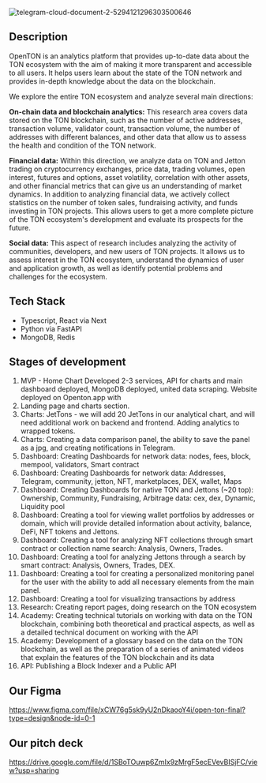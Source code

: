 

![telegram-cloud-document-2-5294121296303500646](https://user-images.githubusercontent.com/40736106/230440274-5e248f47-a637-404c-bfcb-261743d84299.jpg)


## Description

OpenTON is an analytics platform that provides up-to-date data about the TON ecosystem with the aim of making it more transparent and accessible to all users. It helps users learn about the state of the TON network and provides in-depth knowledge about the data on the blockchain.

We explore the entire TON ecosystem and analyze several main directions:

**On-chain data and blockchain analytics:** This research area covers data stored on the TON blockchain, such as the number of active addresses, transaction volume, validator count, transaction volume, the number of addresses with different balances, and other data that allow us to assess the health and condition of the TON network.

**Financial data:** Within this direction, we analyze data on TON and Jetton trading on cryptocurrency exchanges, price data, trading volumes, open interest, futures and options, asset volatility, correlation with other assets, and other financial metrics that can give us an understanding of market dynamics. In addition to analyzing financial data, we actively collect statistics on the number of token sales, fundraising activity, and funds investing in TON projects. This allows users to get a more complete picture of the TON ecosystem's development and evaluate its prospects for the future.

**Social data:**  This aspect of research includes analyzing the activity of communities, developers, and new users of TON projects. It allows us to assess interest in the TON ecosystem, understand the dynamics of user and application growth, as well as identify potential problems and challenges for the ecosystem.

## Tech Stack
- Typescript, React via Next
- Python via FastAPI
- MongoDB, Redis

## Stages of development
1. MVP - Home Chart Developed 2-3 services, API for charts and main dashboard deployed, MongoDB deployed, united data scraping. Website deployed on Openton.app with 
2. Landing page and charts section.
3. Charts: JetTons - we will add 20 JetTons in our analytical chart, and will need additional work on backend and frontend. Adding analytics to wrapped tokens.
4. Charts: Creating a data comparison panel, the ability to save the panel as a jpg, and creating notifications in Telegram.
5. Dashboard: Creating Dashboards for network data: nodes, fees, block, mempool, validators, Smart contract
6. Dashboard: Creating Dashboards for network data: Addresses, Telegram, community, jetton, NFT, marketplaces, DEX, wallet, Maps
7. Dashboard: Creating Dashboards for native TON and Jettons (~20 top): Ownership, Community, Fundraising, Arbitrage data: cex, dex, Dynamic, Liquidity pool
8. Dashboard: Creating a tool for viewing wallet portfolios by addresses or domain, which will provide detailed information about activity, balance, DeFi, NFT tokens and Jettons.
9. Dashboard: Creating a tool for analyzing NFT collections through smart contract or collection name search: Analysis, Owners, Trades.
10. Dashboard: Creating a tool for analyzing Jettons through a search by smart contract: Analysis, Owners, Trades, DEX.
11. Dashboard: Creating a tool for creating a personalized monitoring panel for the user with the ability to add all necessary elements from the main panel.
12. Dashboard: Creating a tool for visualizing transactions by address
13. Research: Creating report pages, doing research on the TON ecosystem
14. Academy: Creating technical tutorials on working with data on the TON blockchain, combining both theoretical and practical aspects, as well as a detailed technical document on working with the API
15. Academy: Development of a glossary based on the data on the TON blockchain, as well as the preparation of a series of animated videos that explain the features of the TON blockchain and its data
16. API: Publishing a Block Indexer and a Public API

## Our Figma
https://www.figma.com/file/xCW76g5sk9yU2nDkaooY4i/open-ton-final?type=design&node-id=0-1

## Our pitch deck
https://drive.google.com/file/d/1SBoTOuwp6ZmIx9zMrgF5ecEVevBISjFC/view?usp=sharing



